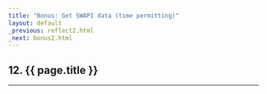 ```yaml
---
title: "Bonus: Get SWAPI data (time permitting)"
layout: default
_previous: reflect2.html
_next: bonus2.html
---
```


## 12. {{ page.title }}

---